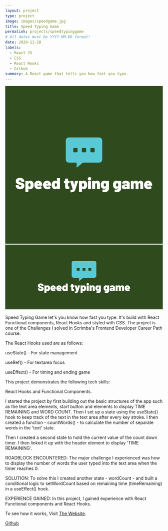 ```yaml
---
layout: project
type: project
image: images/speedgame.jpg
title: Speed Typing Game
permalink: projects/speedtypinggame
# All dates must be YYYY-MM-DD format!
date: 2020-11-28
labels:
  - React JS
  - CSS
  - React Hooks
  - Github
summary: A React game that tells you how fast you type.
---
```


<div class="ui small rounded images">
  <img class="ui image" src="../images/speedgame.jpg">
  <img class="ui image" src="../images/speedgame2.jpg">
</div>

Speed Typing Game let's you know how fast you type. It's build with React Functional components, React Hooks and styled with CSS. The project is one of the Challenges I solved in Scrimba's Frontend Developer Career Path course.

The React Hooks used are as follows:

useState() - For state management

useRef() - For textarea focus

useEffect() - For timing and ending game

This project demonstrates the following tech skills:

React Hooks and Functional Components.

I started the project by first building out the basic structures of the app such as the text area elements, start button and elements to display TIME REMAINING and WORD COUNT. Then I set up a state using the useState() hook to keep track of the text in the text area after every key stroke. I then created a function - countWords() - to calculate the number of separate words in the 'text' state.

Then I created a second state to hold the current value of the count down timer. I then linked it up with the header element to display 'TIME REMAINING'.

ROADBLOCK ENCOUNTERED: The major challenge I experienced was how to display the number of words the user typed into the text area when the timer reaches 0.

SOLUTION: To solve this I created another state - wordCount - and built a conditional logic to setWordCount based on remaining time (timeRemaining) in a useEffect() hook.

EXPERIENCE GAINED: In this project, I gained experience with React Functional components and React Hooks.

To see how it works, Visit [The Website](https://pjmantoss.github.io/speed-typing-game/).

<a href="https://github.com/PJMantoss/speed-typing-game"><i class="large github icon "></i>Github</a>
